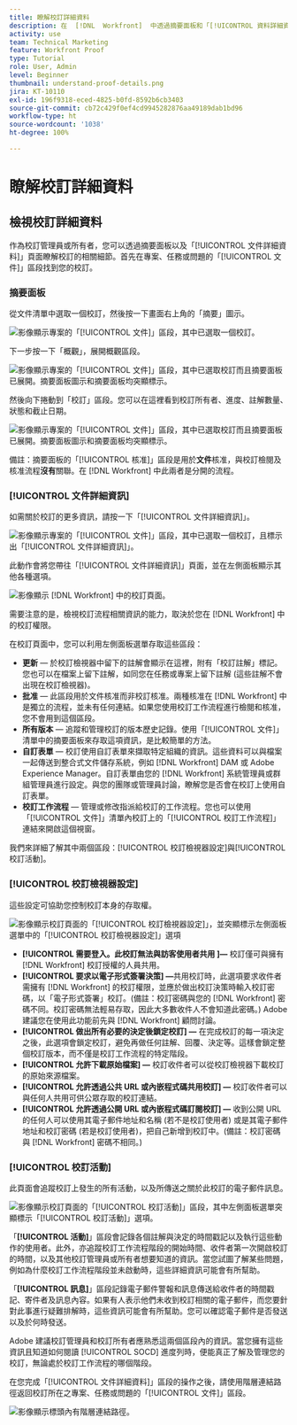 ```yaml
---
title: 瞭解校訂詳細資料
description: 在  [!DNL  Workfront]  中透過摘要面板和「[!UICONTROL 資料詳細資料]」頁面，深入瞭解校訂的相關細節。
activity: use
team: Technical Marketing
feature: Workfront Proof
type: Tutorial
role: User, Admin
level: Beginner
thumbnail: understand-proof-details.png
jira: KT-10110
exl-id: 196f9318-eced-4825-b0fd-8592b6cb3403
source-git-commit: cb72c429f0ef4cd9945282876aa49189dab1bd96
workflow-type: ht
source-wordcount: '1038'
ht-degree: 100%

---
```


# 瞭解校訂詳細資料

## 檢視校訂詳細資料

作為校訂管理員或所有者，您可以透過摘要面板以及「[!UICONTROL 文件詳細資料]」頁面瞭解校訂的相關細節。首先在專案、任務或問題的「[!UICONTROL 文件]」區段找到您的校訂。

### 摘要面板

從文件清單中選取一個校訂，然後按一下畫面右上角的「摘要」圖示。

![影像顯示專案的「[!UICONTROL 文件]」區段，其中已選取一個校訂。](assets/document-summary-1.png)

下一步按一下「概觀」，展開概觀區段。

![影像顯示專案的「[!UICONTROL 文件]」區段，其中已選取校訂而且摘要面板已展開。摘要面板圖示和摘要面板均突顯標示。](assets/document-summary-2.png)

然後向下捲動到「校訂」區段。您可以在這裡看到校訂所有者、進度、註解數量、狀態和截止日期。

![影像顯示專案的「[!UICONTROL 文件]」區段，其中已選取校訂而且摘要面板已展開。摘要面板圖示和摘要面板均突顯標示。](assets/document-summary-3.png)

備註：摘要面板的「[!UICONTROL 核准]」區段是用於&#x200B;**文件**&#x200B;核准，與校訂檢閱及核准流程&#x200B;**沒有**&#x200B;關聯。在 [!DNL Workfront] 中此兩者是分開的流程。

### [!UICONTROL 文件詳細資訊]

如需關於校訂的更多資訊，請按一下「[!UICONTROL 文件詳細資訊]」。

![影像顯示專案的「[!UICONTROL 文件]」區段，其中已選取一個校訂，且標示出「[!UICONTROL 文件詳細資訊]」。](assets/document-summary-4.png)

此動作會將您帶往「[!UICONTROL 文件詳細資訊]」頁面，並在左側面板顯示其他各種選項。

![影像顯示 [!DNL  Workfront] 中的校訂頁面。](assets/document-details.png)

需要注意的是，檢視校訂流程相關資訊的能力，取決於您在 [!DNL Workfront] 中的校訂權限。

在校訂頁面中，您可以利用左側面板選單存取這些區段：

* **更新** — 於校訂檢視器中留下的註解會顯示在這裡，附有「校訂註解」標記。您也可以在檔案上留下註解，如同您在任務或專案上留下註解 (這些註解不會出現在校訂檢視器)。
* **批准** — 此區段用於文件核准而非校訂核准。兩種核准在 [!DNL Workfront] 中是獨立的流程，並未有任何連結。如果您使用校訂工作流程進行檢閱和核准，您不會用到這個區段。
* **所有版本** — 追蹤和管理校訂的版本歷史記錄。使用「[!UICONTROL 文件]」清單中的摘要面板來存取這項資訊，是比較簡單的方法。
* **自訂表單** — 校訂使用自訂表單來擷取特定組織的資訊。這些資料可以與檔案一起傳送到整合式文件儲存系統，例如 [!DNL Workfront] DAM 或 Adobe Experience Manager。自訂表單由您的 [!DNL Workfront] 系統管理員或群組管理員進行設定。與您的團隊或管理員討論，瞭解您是否會在校訂上使用自訂表單。
* **校訂工作流程** — 管理或修改指派給校訂的工作流程。您也可以使用「[!UICONTROL 文件]」清單內校訂上的「[!UICONTROL 校訂工作流程]」連結來開啟這個視窗。

我們來詳細了解其中兩個區段：[!UICONTROL 校訂檢視器設定]與[!UICONTROL 校訂活動]。

### [!UICONTROL 校訂檢視器設定]

這些設定可協助您控制校訂本身的存取權。

![影像顯示校訂頁面的「[!UICONTROL 校訂檢視器設定]」，並突顯標示左側面板選單中的「[!UICONTROL 校訂檢視器設定]」選項](assets/proofing-settings-on-details-page.png)

* **[!UICONTROL 需要登入。此校訂無法與訪客使用者共用 ]—** 校訂僅可與擁有 [!DNL Workfront] 校訂授權的人員共用。
* **[!UICONTROL 要求以電子形式簽署決策] —**&#x200B;共用校訂時，此選項要求收件者需擁有 [!DNL Workfront] 的校訂權限，並應於做出校訂決策時輸入校訂密碼，以「電子形式簽署」校訂。(備註：校訂密碼與您的 [!DNL Workfront] 密碼不同。校訂密碼無法輕易存取，因此大多數收件人不會知道此密碼。) Adobe 建議您在使用此功能前先與 [!DNL Workfront] 顧問討論。
* **[!UICONTROL 做出所有必要的決定後鎖定校訂] —** 在完成校訂的每一項決定之後，此選項會鎖定校訂，避免再做任何註解、回覆、決定等。這樣會鎖定整個校訂版本，而不僅是校訂工作流程的特定階段。
* **[!UICONTROL 允許下載原始檔案] —** 校訂收件者可以從校訂檢視器下載校訂的原始來源檔案。
* **[!UICONTROL 允許透過公共 URL 或內嵌程式碼共用校訂] —** 校訂收件者可以與任何人共用可供公眾存取的校訂連結。
* **[!UICONTROL 允許透過公開 URL 或內嵌程式碼訂閱校訂] —** 收到公開 URL 的任何人可以使用其電子郵件地址和名稱 (若不是校訂使用者) 或是其電子郵件地址和校訂密碼 (若是校訂使用者)，把自己新增到校訂中。(備註：校訂密碼與 [!DNL Workfront] 密碼不相同。)


### [!UICONTROL 校訂活動]

此頁面會追蹤校訂上發生的所有活動，以及所傳送之關於此校訂的電子郵件訊息。

![影像顯示校訂頁面的「[!UICONTROL 校訂活動]」區段，其中左側面板選單突顯標示「[!UICONTROL 校訂活動]」選項。](assets/proofing-activity-in-details.png)

「**[!UICONTROL 活動]**」區段會記錄各個註解與決定的時間戳記以及執行這些動作的使用者。此外，亦追蹤校訂工作流程階段的開始時間、收件者第一次開啟校訂的時間，以及其他校訂管理員或所有者想要知道的資訊。當您試圖了解某些問題，例如為什麼校訂工作流程階段並未啟動時，這些詳細資訊可能會有所幫助。

「**[!UICONTROL 訊息]**」區段記錄電子郵件警報和訊息傳送給收件者的時間戳記、寄件者及訊息內容。如果有人表示他們未收到校訂相關的電子郵件，而您要針對此事進行疑難排解時，這些資訊可能會有所幫助。您可以確認電子郵件是否發送以及於何時發送。

Adobe 建議校訂管理員和校訂所有者應熟悉這兩個區段內的資訊。當您擁有這些資訊且知道如何閱讀 [!UICONTROL SOCD] 進度列時，便能真正了解及管理您的校訂，無論處於校訂工作流程的哪個階段。

在您完成「[!UICONTROL 文件詳細資料]」區段的操作之後，請使用階層連結路徑返回校訂所在之專案、任務或問題的「[!UICONTROL 文件]」區段。

![影像顯示標頭內有階層連結路徑。](assets/proof-breadcrumb.png)

<!--
#### Learn more
* [!UICONTROL Document details] overview
* Add a custom form to a document
* Request document approvals
* Summary for documents overview
* View activity on a proof within [!DNL Workfront]
-->
